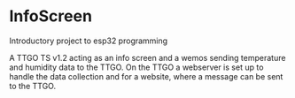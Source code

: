 # InfoScreen
Introductory project to esp32 programming


A TTGO TS v1.2 acting as an info screen and a wemos sending temperature and humidity data to the TTGO.
On the TTGO a webserver is set up to handle the data collection and for a website, where a message can be sent to the TTGO.
